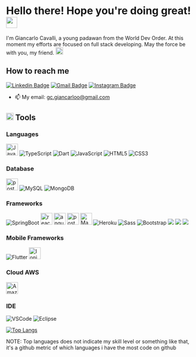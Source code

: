 <h1>Hello there! Hope you're doing great! <img src="https://emojis.slackmojis.com/emojis/images/1547582922/5197/party_blob.gif?1547582922" width="30"/></h1>

<p>I'm Giancarlo Cavalli, a young padawan from the World Dev Order. At this moment my efforts are focused on full stack developing. May the force be with you, my friend. <img src="https://emojis.slackmojis.com/emojis/images/1575409644/7248/baby-yoda-soup.gif?1575409644" width="20"/></p>

<h2>How to reach me</h2>

[![Linkedin Badge](https://img.shields.io/badge/-LinkedIn-blue?style=for-the-badge&logo=Linkedin&logoColor=white&link=https://www.linkedin.com/in/ntfm/)](https://www.linkedin.com/in/giancarlo-cavalli-933385175/)
[![Gmail Badge](https://img.shields.io/badge/-Gmail-c14438?style=for-the-badge&logo=Gmail&logoColor=white&link=mailto:gc.giancarloo@gmail.com)](mailto:gc.giancarloo@gmail.com)
[![Instagram Badge](https://img.shields.io/badge/Instagram-E4405F?style=for-the-badge&logo=instagram&logoColor=white)](https://www.instagram.com/giancarloc_/)

- 📫 My email: gc.giancarloo@gmail.com

<h2><img src="https://emojis.slackmojis.com/emojis/images/1600706728/10521/meow_code.gif?1600706728" width="20"/> Tools</h2>

<h3>Languages</h3>
<p>
  <img title="Java" height="32" src="https://img.icons8.com/dusk/64/000000/java-coffee-cup-logo.png" alt="Java"/>
  <img title="TypeScript" src="https://img.icons8.com/color/34/000000/typescript.png" alt="TypeScript"/>
  <img title="Dart" src="https://img.icons8.com/color/34/000000/dart.png" alt="Dart"/>
  <img title="JavaScript" src="https://img.icons8.com/color/34/000000/javascript.png" alt="JavaScript"/>  
  <img title="HTML5" src="https://img.icons8.com/color/34/000000/html-5--v1.png" alt="HTML5"/>  
  <img title="CSS3" src="https://img.icons8.com/color/34/000000/css3.png" alt="CSS3"/>
</p>

<h3>Database</h3>
<p>
  <img title="PostgreSQL" height="32" src="https://cdn.iconscout.com/icon/free/png-256/postgresql-8-1175119.png" alt="postgresql"/>
  <img title="MySQL" src="https://img.icons8.com/color/34/000000/mysql-logo.png" alt="MySQL"/>
  <img title="MongoDB" src="https://img.icons8.com/color/34/000000/mongodb.png" alt="MongoDB"/>
</p>

<h3>Frameworks</h3>
<p>
  <img title="Spring" src="https://img.icons8.com/color/34/000000/spring-logo.png" alt="SpringBoot"/>
  <img title="react" height="32" src="https://img.icons8.com/plasticine/100/000000/react.png" alt="react"/>
  <img title="angular" height="32" src="https://img.icons8.com/color/48/000000/angularjs.png" alt="angularJs"/>
  <img title="Postman" height="32" src="https://sdtimes.com/wp-content/uploads/2018/08/logo-glyph.png" alt="postman"/>
  <img title="Maven" height="32" src="https://cdn.icon-icons.com/icons2/2107/PNG/32/file_type_maven_icon_130397.png" alt="Maven"/>
  <img title="Heroku" src="https://img.icons8.com/color/34/000000/heroku.png" alt="Heroku"/>
  <img title="Sass" src="https://img.icons8.com/color/34/000000/sass.png" alt="Sass"/>
  <img title="Bootstrap" src="https://img.icons8.com/color/34/000000/bootstrap.png" alt="Bootstrap"/>
  <img src="https://img.shields.io/badge/next.js-000000?style=for-the-badge&logo=next.js&logoColor=white" />
  <img src="https://img.shields.io/badge/Netlify-00C7B7?style=for-the-badge&logo=netlify&logoColor=white" />
  <img src="https://img.shields.io/badge/Bootstrap-563D7C?style=for-the-badge&logo=bootstrap&logoColor=white" />
</p>

<h3>Mobile Frameworks</h3>
<p>
  <img title="Flutter" src="https://img.icons8.com/color/34/000000/flutter.png" alt="Flutter"/>
  <img title="Ionic" height="32" src="https://cdn.icon-icons.com/icons2/2107/PNG/32/file_type_ionic_icon_130522.png" alt="Ionic"/>
</p>

<h3>Cloud AWS</h3>
<p>
<img title="AmazonS3" height="32" src="https://iconape.com/wp-content/files/dt/352387/png/aws-s3-simple-storage-service-logo.png" alt="AmazonS3"/>
</p>

<h3>IDE</h3>
<p>
  <img title="VSCode" src="https://img.icons8.com/fluent/34/000000/visual-studio-code-2019.png" alt="VSCode"/>
  <img title="Eclipse" src="https://img.icons8.com/officexs/16/000000/java-eclipse.png" alt="Eclipse"/>
</p>

[![Top Langs](https://github-readme-stats.vercel.app/api/top-langs/?username=giancarloCavalli&hide=php&theme=radical&layout=compact)](https://github.com/anuraghazra/github-readme-stats)

NOTE: Top languages does not indicate my skill level or something like that, it's a github metric of which languages i have the most code on github
